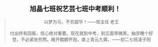 ##  <center>旭晶七班祝艺芸七班中考顺利！</center>
<!--368829408-->
> <center>以梦为马，不负韶华！——班主任 老王</center><br/>
> <center>付出终有回报，信心绝对重要。现在就到中考，别忘面带微笑。抽空睡个好觉，不必紧张煎熬。敞开鲲鹏怀抱，直上青云九霄。——初二七班凌子阳</center>
